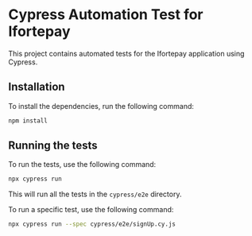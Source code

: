 # Cypress Automation Test for Ifortepay

This project contains automated tests for the Ifortepay application using Cypress.

## Installation

To install the dependencies, run the following command:

```bash
npm install
```

## Running the tests

To run the tests, use the following command:

```bash
npx cypress run
```

This will run all the tests in the `cypress/e2e` directory.

To run a specific test, use the following command:

```bash
npx cypress run --spec cypress/e2e/signUp.cy.js
```
